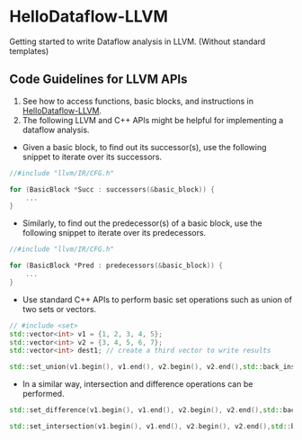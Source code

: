 # HelloDataflow-LLVM
Getting started to write Dataflow analysis in LLVM. (Without standard templates)

## Code Guidelines for LLVM APIs
1. See how to access functions, basic blocks, and instructions in [HelloDataflow-LLVM](https://github.com/ufarooq/HelloPass-LLVM/). 
2. The following LLVM and C++ APIs might be helpful for implementing a dataflow analysis. 
- Given a basic block, to find out its successor(s), use the following snippet to iterate over its successors.
```cpp
//#include "llvm/IR/CFG.h"

for (BasicBlock *Succ : successors(&basic_block)) {
	...
}
```
- Similarly, to find out the predecessor(s) of a basic block, use the following snippet to iterate over its predecessors.
```cpp
//#include "llvm/IR/CFG.h"

for (BasicBlock *Pred : predecessors(&basic_block)) {
	...
}
```
- Use standard C++ APIs to perform basic set operations such as union of two sets or vectors. 
```cpp
// #include <set>
std::vector<int> v1 = {1, 2, 3, 4, 5}; 
std::vector<int> v2 = {3, 4, 5, 6, 7}; 
std::vector<int> dest1; // create a third vector to write results

std::set_union(v1.begin(), v1.end(), v2.begin(), v2.end(),std::back_inserter(dest1)); // writes Union (v1+v2) to dest1
```
- In a similar way, intersection and difference operations can be performed. 
```cpp
std::set_difference(v1.begin(), v1.end(), v2.begin(), v2.end(),std::back_inserter(dest1)); // writes difference (v1-v2) to dest1

std::set_intersection(v1.begin(), v1.end(), v2.begin(), v2.end(),std::back_inserter(dest1)); // writes Common elements of both sets to dest1

``` 

